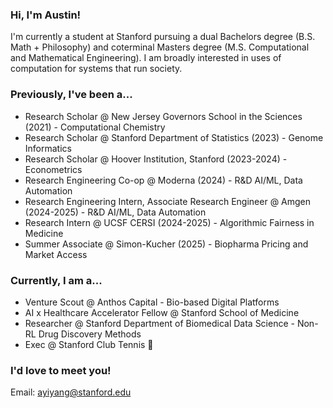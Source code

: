 ### Hi, I'm Austin! 

I'm currently a student at Stanford pursuing a dual Bachelors degree (B.S. Math + Philosophy) and coterminal Masters degree (M.S. Computational and Mathematical Engineering). I am broadly interested in uses of computation for systems that run society. 

### Previously, I've been a...

- Research Scholar @ New Jersey Governors School in the Sciences (2021) - Computational Chemistry
- Research Scholar @ Stanford Department of Statistics (2023) - Genome Informatics 
- Research Scholar @ Hoover Institution, Stanford (2023-2024) - Econometrics 
- Research Engineering Co-op @ Moderna (2024) - R&D AI/ML, Data Automation 
- Research Engineering Intern, Associate Research Engineer @ Amgen (2024-2025) - R&D AI/ML, Data Automation
- Research Intern @ UCSF CERSI (2024-2025) - Algorithmic Fairness in Medicine
- Summer Associate @ Simon-Kucher (2025) - Biopharma Pricing and Market Access

### Currently, I am a...
- Venture Scout @ Anthos Capital - Bio-based Digital Platforms
- AI x Healthcare Accelerator Fellow @ Stanford School of Medicine 
- Researcher @ Stanford Department of Biomedical Data Science - Non-RL Drug Discovery Methods
- Exec @ Stanford Club Tennis 🎾

### I'd love to meet you! 

Email: ayiyang@stanford.edu



